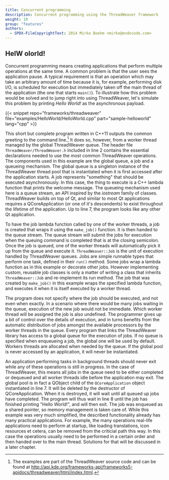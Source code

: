 ```yaml
---
title: Concurrent programming
description: Concurrent programming using the ThreadWeaver framework
weight: 10
group: "features"
authors: 
  - SPDX-FileCopyrightText: 2014 Mirko Boehm <mirko@endocode.com>
---
```


## HelW olorld!

Concurrent programming means creating applications that perform multiple operations at the same time. A common problem is that the user sees the application pause. A typical requirement is that an operation which may take an arbitrary amount of time because it is, for example, performing disk I/O, is scheduled for execution but immediately taken off the main thread of the application (the one that starts `main()`). To illustrate how this problem would be solved and to jump right into using ThreadWeaver, let's simulate this problem by printing _Hello World!_ as the asynchronous payload. 

{{< snippet repo="frameworks/threadweaver" file="examples/HelloWorld/HelloWorld.cpp" part="sample-helloworld" lang="cpp" >}}

This short but complete program written in C++11 outputs the common greeting to the command line.[^1] It does so, however, from a worker thread managed by the global ThreadWeaver queue. The header file `ThreadWeaver/ThreadWeaver.h` included in line 2 contains the essential declarations needed to use the most common ThreadWeaver operations. The components used in this example are the global queue, a job and a queueing mechanism. The global queue is a singleton instance of the ThreadWeaver thread pool that is instantiated when it is first accessed after the application starts. A job represents "something" that should be executed asynchronously. In this case, the thing to execute is a C++ lambda function that prints the welcome message. The queueing mechanism used here is a queue stream, an API inspired by the _iostream_ family of classes. ThreadWeaver builds on top of Qt, and similar to most Qt applications requires a QCoreApplication (or one of it's descendents) to exist throughout the lifetime of the application. Up to line 7, the program looks like any other Qt application.

To have the job lambda function called by one of the worker threads, a job is created that wraps it using the `make_job()` function. It is then handed to the queue stream. The queue stream will submit the jobs for execution when the queuing command is completed that is at the closing semicolon. Once the job is queued, one of the worker threads will automatically pick it up from the queue and execute it. `ThreadWeaver::Job` is the unit of execution handled by ThreadWeaver queues. Jobs are simple runnable types that perform one task, defined in their `run()` method. Some jobs wrap a lambda function as in this example or decorate other jobs. However implementing custom, reusable job classes is only a matter of writing a class that inherits `ThreadWeaver::Job` and re-implement its run method. The job that was created by `make_job()` in this example wraps the specified lambda function, and executes it when it is itself executed by a worker thread.

The program does not specify where the job should be executed, and not even when exactly. In a scenario where there would be many jobs waiting in the queue, execution of the new job would not be immediate. Which worker thread will be assigned the job is also undefined. The programmer gives up a bit of control over the details of execution, and in turns benefits from the automatic distribution of jobs amongst the available processors by the worker threads in the queue. Every program that links the ThreadWeaver library has access to a global queue for the execution of jobs.  If no queue is specified when enqueueing a job, the global one will be used by default. Workers threads are allocated when needed by the queue. If the global pool is never accessed by an application, it will never be instantiated. 

An application performing tasks in background threads should never exit while any of these operations is still in progress. In the case of ThreadWeaver, this means all jobs in the queue need to be either completed or dequeued and all worker threads idle before the application may exit. The global pool is in fact a QObject child of the `QCoreApplication` object instantiated in line 7. It will be deleted by the destructor of QCoreApplication. When it is destroyed, it will wait until all queued up jobs have completed. The program will thus wait in line 8 until the job has finished printing "Hello World!", and will then exit. The job was enqueued as a shared pointer, so memory management is taken care of. While this example was very much simplified, the described functionality already has many practical applications. For example, the many operations real-life applications need to perform at startup, like loading translations, icon resources et cetera, can be removed from the criticial path this way. In this case the operations usually need to be performed in a certain order and then handed over to the main thread. Solutions for that will be discussed in a later chapter.

[^1]: The examples are part of the ThreadWeaver source code and can be found at http://api.kde.org/frameworks-api/frameworks5-apidocs/threadweaver/html/index.html.


